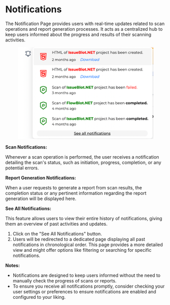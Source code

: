 # Notifications

The Notification Page provides users with real-time updates related to scan operations and report generation processes. It acts as a centralized hub to keep users informed about the progress and results of their scanning activities.

<figure><img src="../.gitbook/assets/img15.png" alt=""><figcaption></figcaption></figure>

**Scan Notifications:**

Whenever a scan operation is performed, the user receives a notification detailing the scan's status, such as initiation, progress, completion, or any potential errors.

**Report Generation Notifications:**

When a user requests to generate a report from scan results, the completion status or any pertinent information regarding the report generation will be displayed here.

**See All Notifications:**

This feature allows users to view their entire history of notifications, giving them an overview of past activities and updates.

1. Click on the "See All Notifications" button.
2. Users will be redirected to a dedicated page displaying all past notifications in chronological order. This page provides a more detailed view and might offer options like filtering or searching for specific notifications.

**Notes:**

* Notifications are designed to keep users informed without the need to manually check the progress of scans or reports.
* To ensure you receive all notifications promptly, consider checking your user settings or preferences to ensure notifications are enabled and configured to your liking.
